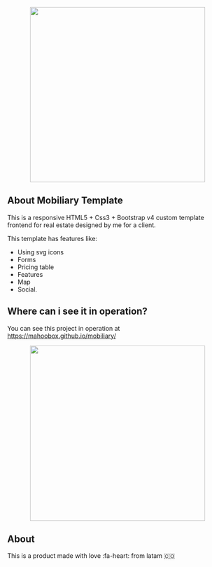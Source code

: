 <p align="center"><a href="https://mahoobox.github.io/mobiliary/" target="_blank"><img src="https://mahoobox.github.io/mobiliary/assets/images/lg_propit_color_big.svg" width="400"></a></p>



## About Mobiliary Template

This is a responsive HTML5 + Css3 + Bootstrap v4 custom template frontend for real estate designed by me for a client.

This template has features like:

- Using svg icons
- Forms
- Pricing table
- Features 
- Map
- Social.

## Where can i see it in operation?

You can see this project in operation at https://mahoobox.github.io/mobiliary/

<p align="center"><a href="https://mahoobox.github.io/mobiliary/" target="_blank"><img src="https://mahoobox.github.io/mobiliary/designs/prevMobiliary.png" width="400"></a></p>

## About

This is a product made with love :fa-heart: from latam 🇨🇴
